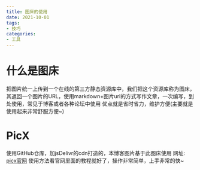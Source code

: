 ```yaml
---
title: 图床的使用
date: 2021-10-01
tags:
- 技巧
categories: 
- 工具
---
```

# 什么是图床
把图片统一上传到一个在线的第三方静态资源库中，我们把这个资源库称为图床，其返回一个图片的URL，使用markdown+图片url的方式写作文章，一次编写，到处使用，常见于博客或者各种论坛中使用
优点就是省时省力，维护方便(主要就是使用起来非常舒服方便~)
# PicX
使用GitHub仓库，加jsDelivr的cdn打造的，本博客图片基于此图床使用
网址: [picx官网](https://picx.xpoet.cn/)
使用方法看官网里面的教程就好了，操作非常简单，上手非常的快~
